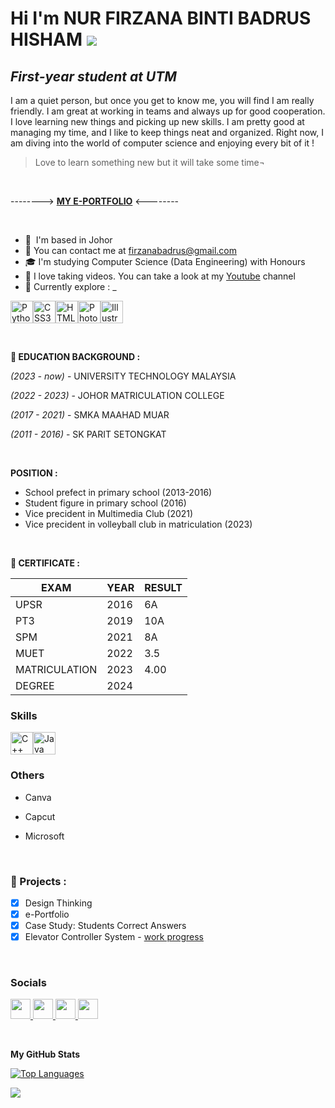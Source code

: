 Hi I'm NUR FIRZANA BINTI BADRUS HISHAM ![](https://user-images.githubusercontent.com/18350557/176309783-0785949b-9127-417c-8b55-ab5a4333674e.gif)
===============================================================================================================================

_First-year student at UTM_ 
---------------------------------
I am a quiet person, but once you get to know me, you will find I am really friendly. I am great at working in teams and always up for good cooperation. I love learning new things and picking up new skills. I am pretty good at managing my time, and I like to keep things neat and organized. Right now, I am diving into the world of computer science and enjoying every bit of it !
 

  
 > Love to learn something new but it will take some time¬

<br>

 --------> [**MY E-PORTFOLIO**](https://firzanabadrus.github.io/) <--------
 
 <br>

* 📍  I'm based in Johor
* 📧 You can contact me at [firzanabadrus@gmail.com](mailto:firzanabadrus@gmail.com)
* 🎓 I'm studying Computer Science (Data Engineering) with Honours 
* 📸 I love taking videos. You can take a look at my [Youtube](https://www.youtube.com/channel/UCkmqGhFS8CXs_pXc5eV2d_Q) channel
* 👾  Currently explore : _
  
<p align="left">
<a href="https://www.python.org/" target="_blank" rel="noreferrer"><img src="https://raw.githubusercontent.com/danielcranney/readme-generator/main/public/icons/skills/python-colored.svg" width="36" height="36" alt="Python" /></a><a href="https://www.w3.org/TR/CSS/#css" target="_blank" rel="noreferrer"><img src="https://raw.githubusercontent.com/danielcranney/readme-generator/main/public/icons/skills/css3-colored.svg" width="36" height="36" alt="CSS3" /></a><a href="https://developer.mozilla.org/en-US/docs/Glossary/HTML5" target="_blank" rel="noreferrer"><img src="https://raw.githubusercontent.com/danielcranney/readme-generator/main/public/icons/skills/html5-colored.svg" width="36" height="36" alt="HTML5" /></a><a href="https://www.adobe.com/uk/products/photoshop.html" target="_blank" rel="noreferrer"><img src="https://raw.githubusercontent.com/danielcranney/readme-generator/main/public/icons/skills/photoshop-colored.svg" width="36" height="36" alt="Photoshop" /></a><a href="https://www.adobe.com/uk/products/illustrator.html" target="_blank" rel="noreferrer"><img src="https://raw.githubusercontent.com/danielcranney/readme-generator/main/public/icons/skills/illustrator-colored.svg" width="36" height="36" alt="Illustrator" /></a>
</p>



<br>


**📖 EDUCATION BACKGROUND :**  

_(2023 - now)_ - UNIVERSITY TECHNOLOGY MALAYSIA  

_(2022 - 2023)_ - JOHOR MATRICULATION COLLEGE

_(2017 - 2021)_ - SMKA MAAHAD MUAR 

_(2011 - 2016)_ - SK PARIT SETONGKAT

<br>

**POSITION :**

- School prefect in primary school (2013-2016)
- Student figure in primary school (2016)
- Vice precident in Multimedia Club (2021)
- Vice precident in volleyball club in matriculation (2023)

<br>

**📃 CERTIFICATE :**

| EXAM                                   | YEAR    | RESULT            |                                      
|----------------------------------------|---------|-------------------|
| UPSR                                   | 2016    | 6A                |
| PT3                                    | 2019    | 10A               | 
| SPM                                    | 2021    | 8A                | 
| MUET                                   | 2022    | 3.5               | 
| MATRICULATION                          | 2023    | 4.00              |
| DEGREE                                 | 2024    |                   | 


### Skills
  
<p align="left">
<a href="https://docs.microsoft.com/en-us/cpp/?view=msvc-170" target="_blank" rel="noreferrer"><img src="https://raw.githubusercontent.com/danielcranney/readme-generator/main/public/icons/skills/cplusplus-colored.svg" width="36" height="36" alt="C++" /></a><a href="https://www.oracle.com/java/" target="_blank" rel="noreferrer"><img src="https://raw.githubusercontent.com/danielcranney/readme-generator/main/public/icons/skills/java-colored.svg" width="36" height="36" alt="Java" /></a>
</p>


### Others
* Canva
* Capcut
* Microsoft

  <br>

### 📁 Projects :
 - [x] Design Thinking 
 - [x] e-Portfolio 
 - [x] Case Study: Students Correct Answers
 - [x] Elevator Controller System - [work progress](https://github.com/users/firzanabadrus/projects/3)

<br>

### Socials

<p align="left">
  <a href="https://discord.com/users/tewinkz" target="_blank" rel="noreferrer">
    <picture>
      <source media="(prefers-color-scheme: dark)" srcset="undefined" />
      <source media="(prefers-color-scheme: light)" srcset="https://raw.githubusercontent.com/danielcranney/readme-generator/main/public/icons/socials/discord.svg" />
      <img src="https://raw.githubusercontent.com/danielcranney/readme-generator/main/public/icons/socials/discord.svg" width="32" height="32" />
    </picture>
  </a>
  
  <a href="https://www.github.com/firzanabadrus" target="_blank" rel="noreferrer">
    <picture>
      <source media="(prefers-color-scheme: dark)" srcset="https://raw.githubusercontent.com/danielcranney/readme-generator/main/public/icons/socials/github-dark.svg" />
      <source media="(prefers-color-scheme: light)" srcset="https://raw.githubusercontent.com/danielcranney/readme-generator/main/public/icons/socials/github.svg" />
      <img src="https://raw.githubusercontent.com/danielcranney/readme-generator/main/public/icons/socials/github.svg" width="32" height="32" />
    </picture>
  </a>
  
  <a href="https://www.linkedin.com/in/nur-firzana1610" target="_blank" rel="noreferrer">
    <picture>
      <source media="(prefers-color-scheme: dark)" srcset="https://raw.githubusercontent.com/danielcranney/readme-generator/main/public/icons/socials/linkedin-dark.svg" />
      <source media="(prefers-color-scheme: light)" srcset="https://raw.githubusercontent.com/danielcranney/readme-generator/main/public/icons/socials/linkedin.svg" />
      <img src="https://raw.githubusercontent.com/danielcranney/readme-generator/main/public/icons/socials/linkedin.svg" width="32" height="32" />
    </picture>
  </a>
  
  <a href="https://www.youtube.com/@firzana1610" target="_blank" rel="noreferrer">
    <picture>
      <source media="(prefers-color-scheme: dark)" srcset="undefined" />
      <source media="(prefers-color-scheme: light)" srcset="https://raw.githubusercontent.com/danielcranney/readme-generator/main/public/icons/socials/youtube.svg" />
      <img src="https://raw.githubusercontent.com/danielcranney/readme-generator/main/public/icons/socials/youtube.svg" width="32" height="32" />
    </picture>
  </a>

 <p align="left">
  <!-- ... (existing social media icons) ... -->

<br>


<b>My GitHub Stats</b>

<a href="https://github.com/firzanabadrus" align="left"><img src="https://github-readme-stats.vercel.app/api/top-langs/?username=firzanabadrus&langs_count=10&title_color=22c55e&text_color=ffffff&icon_color=facc15&bg_color=000000&hide_border=true&locale=en&custom_title=Top%20%Languages" alt="Top Languages" /></a>

<a href="http://www.github.com/firzanabadrus"><img src="https://github-readme-streak-stats.herokuapp.com/?user=firzanabadrus&stroke=ffffff&background=000000&ring=22c55e&fire=22c55e&currStreakNum=ffffff&currStreakLabel=22c55e&sideNums=ffffff&sideLabels=ffffff&dates=ffffff&hide_border=true" /></a>
